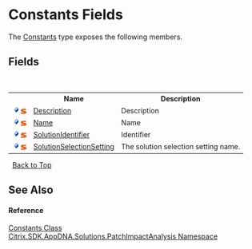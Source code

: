 # Constants Fields
 

The <a href="b82bd41b-1975-ff89-07f6-551d3e860e75">Constants</a> type exposes the following members.


## Fields
&nbsp;<table><tr><th></th><th>Name</th><th>Description</th></tr><tr><td>![Public field](media/pubfield.gif "Public field")![Static member](media/static.gif "Static member")</td><td><a href="4bb64c13-79f7-db28-68cd-7160764caf89">Description</a></td><td>
Description</td></tr><tr><td>![Public field](media/pubfield.gif "Public field")![Static member](media/static.gif "Static member")</td><td><a href="755dc87d-b8af-0b8b-ba4c-157eb080dbea">Name</a></td><td>
Name</td></tr><tr><td>![Public field](media/pubfield.gif "Public field")![Static member](media/static.gif "Static member")</td><td><a href="9fae93aa-6489-aace-3f14-51cc45c24aa6">SolutionIdentifier</a></td><td>
Identifier</td></tr><tr><td>![Public field](media/pubfield.gif "Public field")![Static member](media/static.gif "Static member")</td><td><a href="9788ca8c-2eb2-1ae2-5600-e40e74fbc79a">SolutionSelectionSetting</a></td><td>
The solution selection setting name.</td></tr></table>&nbsp;
<a href="#constants-fields">Back to Top</a>

## See Also


#### Reference
<a href="b82bd41b-1975-ff89-07f6-551d3e860e75">Constants Class</a><br /><a href="871ad9a2-386c-600b-6667-036c2dd65206">Citrix.SDK.AppDNA.Solutions.PatchImpactAnalysis Namespace</a><br />
